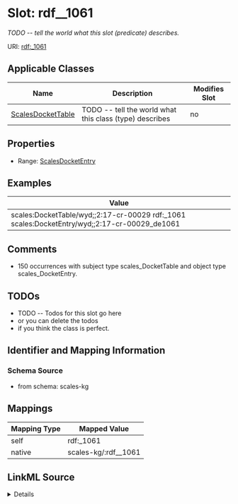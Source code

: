 

# Slot: rdf__1061


_TODO -- tell the world what this slot (predicate) describes._





URI: [rdf:_1061](http://www.w3.org/1999/02/22-rdf-syntax-ns#_1061)



<!-- no inheritance hierarchy -->





## Applicable Classes

| Name | Description | Modifies Slot |
| --- | --- | --- |
| [ScalesDocketTable](../classes/ScalesDocketTable.md) | TODO -- tell the world what this class (type) describes |  no  |







## Properties

* Range: [ScalesDocketEntry](../classes/ScalesDocketEntry.md)






## Examples

| Value |
| --- |
| scales:DocketTable/wyd;;2:17-cr-00029 rdf:_1061 scales:DocketEntry/wyd;;2:17-cr-00029_de1061 |

## Comments

* 150 occurrences with subject type scales_DocketTable and object type scales_DocketEntry.

## TODOs

* TODO -- Todos for this slot go here
* or you can delete the todos
* if you think the class is perfect.

## Identifier and Mapping Information







### Schema Source


* from schema: scales-kg




## Mappings

| Mapping Type | Mapped Value |
| ---  | ---  |
| self | rdf:_1061 |
| native | scales-kg/:rdf__1061 |




## LinkML Source

<details>
```yaml
name: rdf__1061
description: TODO -- tell the world what this slot (predicate) describes.
todos:
- TODO -- Todos for this slot go here
- or you can delete the todos
- if you think the class is perfect.
comments:
- 150 occurrences with subject type scales_DocketTable and object type scales_DocketEntry.
examples:
- value: scales:DocketTable/wyd;;2:17-cr-00029 rdf:_1061 scales:DocketEntry/wyd;;2:17-cr-00029_de1061
from_schema: scales-kg
rank: 1000
slot_uri: rdf:_1061
alias: rdf__1061
domain_of:
- scales_DocketTable
range: scales_DocketEntry

```
</details>